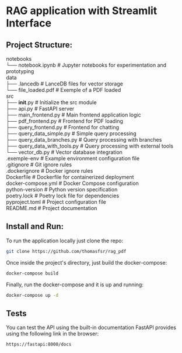 # RAG application with Streamlit Interface  
  
## Project Structure:  
notebooks  
  └── notebook.ipynb          # Jupyter notebooks for experimentation and prototyping  
data  
  ├── .lancedb                # LanceDB files for vector storage  
  └── file_loaded.pdf         # Exemple of a PDF loaded  
src  
  ├── __init__.py             # Initialize the src module  
  ├── api.py                  # FastAPI server   
  ├── main_frontend.py        # Main frontend application logic   
  ├── pdf_frontend.py         # Frontend for PDF loading    
  ├── query_frontend.py       # Frontend for chatting  
  ├── query_data_simple.py    # Simple query processing  
  ├── query_data_branches.py  # Query processing with branches  
  ├── query_data_with_tools.py # Query processing with external tools  
  └── vector_db.py            # Vector database integration  
.exemple-env                  # Example environment configuration file  
.gitignore                    # Git ignore rules  
.dockerignore                 # Docker ignore rules  
Dockerfile                    # Dockerfile for containerized deployment  
docker-compose.yml            # Docker Compose configuration  
python-version                # Python version specification  
poetry.lock                   # Poetry lock file for dependencies  
pyproject.toml                # Project configuration file  
README.md                     # Project documentation  
  
## Install and Run:  
To run the application locally just clone the repo:  
```bash
git clone https://github.com/thomasfsr/rag_pdf  
```
Once inside the project's directory, just build the docker-compose:  
```bash
docker-compose build  
```
Finally, run the docker-compose and it is up and running:  
```bash
docker-compose up -d
```
## Tests  
You can test the API using the built-in documentation FastAPI provides using the following link in the browser:  
```link
https://fastapi:8000/docs
```